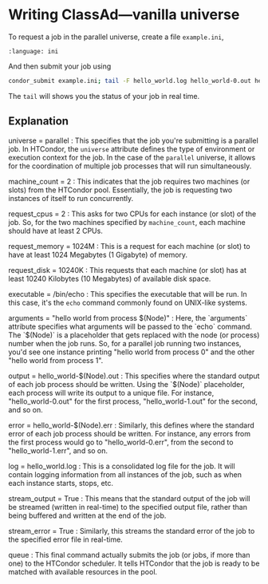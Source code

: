 # Writing ClassAd—vanilla universe

To request a job in the parallel universe, create a file `example.ini`,

```{literalinclude} 13-classad-parallel/example.ini
:language: ini
```

And then submit your job using

```bash
condor_submit example.ini; tail -F hello_world.log hello_world-0.out hello_world-0.err hello_world-1.out hello_world-1.err
```

The `tail` will shows you the status of your job in real time.

## Explanation

universe = parallel
: This specifies that the job you're submitting is a parallel job. In HTCondor, the `universe` attribute defines the type of environment or execution context for the job. In the case of the `parallel` universe, it allows for the coordination of multiple job processes that will run simultaneously.

machine_count = 2
: This indicates that the job requires two machines (or slots) from the HTCondor pool. Essentially, the job is requesting two instances of itself to run concurrently.

request_cpus = 2
: This asks for two CPUs for each instance (or slot) of the job. So, for the two machines specified by `machine_count`, each machine should have at least 2 CPUs.

request_memory = 1024M
: This is a request for each machine (or slot) to have at least 1024 Megabytes (1 Gigabyte) of memory.

request_disk = 10240K
: This requests that each machine (or slot) has at least 10240 Kilobytes (10 Megabytes) of available disk space.

executable = /bin/echo
: This specifies the executable that will be run. In this case, it's the `echo` command commonly found on UNIX-like systems.

arguments = "hello world from process $(Node)"
: Here, the `arguments` attribute specifies what arguments will be passed to the `echo` command. The `$(Node)` is a placeholder that gets replaced with the node (or process) number when the job runs. So, for a parallel job running two instances, you'd see one instance printing "hello world from process 0" and the other "hello world from process 1".

output = hello_world-$(Node).out
: This specifies where the standard output of each job process should be written. Using the `$(Node)` placeholder, each process will write its output to a unique file. For instance, "hello_world-0.out" for the first process, "hello_world-1.out" for the second, and so on.

error = hello_world-$(Node).err
: Similarly, this defines where the standard error of each job process should be written. For instance, any errors from the first process would go to "hello_world-0.err", from the second to "hello_world-1.err", and so on.

log = hello_world.log
: This is a consolidated log file for the job. It will contain logging information from all instances of the job, such as when each instance starts, stops, etc.

stream_output = True
: This means that the standard output of the job will be streamed (written in real-time) to the specified output file, rather than being buffered and written at the end of the job.

stream_error = True
: Similarly, this streams the standard error of the job to the specified error file in real-time.

queue
: This final command actually submits the job (or jobs, if more than one) to the HTCondor scheduler. It tells HTCondor that the job is ready to be matched with available resources in the pool.
